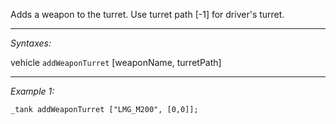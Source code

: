 Adds a weapon to the turret. Use turret path [-1] for driver's turret.


---
*Syntaxes:*

vehicle `addWeaponTurret` [weaponName, turretPath]

---
*Example 1:*

```sqf
_tank addWeaponTurret ["LMG_M200", [0,0]];
```